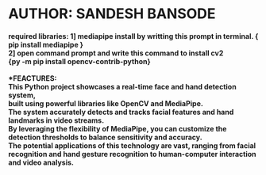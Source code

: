 <h1>AUTHOR: SANDESH BANSODE
</h1>

<h4>
required libraries:
  <be>
1] mediapipe install by writting this prompt in terminal. { pip install mediapipe }<br>
2] open command prompt and write this command to install cv2<br>
  {py -m pip install opencv-contrib-python}<br><br>
*FEACTURES:<br>
This Python project showcases a real-time face and hand detection system, <br>
  built using powerful libraries like OpenCV and MediaPipe.<br> The system accurately detects and tracks facial features and hand landmarks in video streams.<br>
  By leveraging the flexibility of MediaPipe, you can customize the detection thresholds to balance sensitivity and accuracy.<br>
  The potential applications of this technology are vast, ranging from facial recognition and hand gesture recognition to human-computer interaction and video analysis.
</h4>
